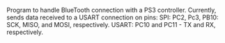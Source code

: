 Program to handle BlueTooth connection with a PS3 controller. Currently, sends data received to a USART connection on pins:
  SPI: PC2, Pc3, PB10: SCK, MISO, and MOSI, respectively.
  USART: PC10 and PC11 - TX and RX, respectively.
